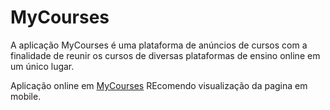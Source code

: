 # MyCourses

A aplicação MyCourses é uma plataforma de anúncios de cursos com a finalidade de reunir os cursos de diversas plataformas de ensino online em um único lugar.

Aplicação online em [MyCourses](https://mycourses-app.netlify.app/)
REcomendo visualização da pagina em mobile.
